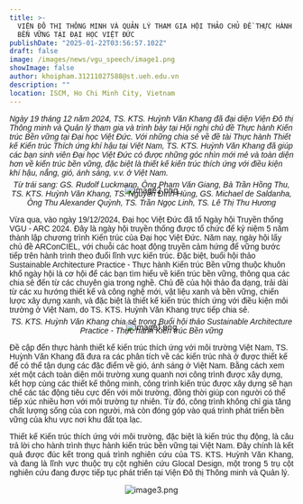 ```yaml
---
title: >-
  VIỆN ĐÔ THỊ THÔNG MINH VÀ QUẢN LÝ THAM GIA HỘI THẢO CHỦ ĐỀ THỰC HÀNH KIẾN TRÚC
  BỀN VỮNG TẠI ĐẠI HỌC VIỆT ĐỨC
publishDate: "2025-01-22T03:56:57.102Z"
draft: false
image: /images/news/vgu_speech/image1.png
showImage: false
author: khoipham.31211027588@st.ueh.edu.vn
description: ""
location: ISCM, Ho Chi Minh City, Vietnam
---
```


<p><span style="font-family: Barlow, sans-serif"><em>Ngày 19 tháng 12 năm 2024, TS. KTS. Huỳnh Văn Khang đã đại diện Viện Đô thị Thông minh và Quản lý tham gia và trình bày tại Hội nghị chủ đề Thực hành Kiến trúc Bền vững tại Đại học Việt Đức. Với những chia sẻ về đề tài Thực hành Thiết kế Kiến trúc Thích ứng khí hậu tại Việt Nam, TS. KTS. Huỳnh Văn Khang đã giúp các bạn sinh viên Đại học Việt Đức có được những góc nhìn mới mẻ và toàn diện hơn về kiến trúc bền vững, đặc biệt là thiết kế kiến trúc thích ứng với điều kiện khí hậu, nắng, gió, ánh sáng, v.v. ở Việt Nam.</em></span><br></p><figure class="w-100" style="display: flex; flex-direction: column; align-items: center; justify-content: center;"><img src="/images/news/vgu_speech/image2.png" alt="image2.png" title="image2.png" class="w-[80%]"></figure><p style="text-align: center; margin-top: -40px"><span style="font-family: Barlow, sans-serif;"><em>Từ trái sang: GS. Rudolf Luckmann, Ông Phạm Văn Giang, Bà Trần Hồng Thu, TS. KTS. Huỳnh Văn Khang, TS. Nguyễn Đình Hùng, GS. Michael de Saldanha, Ông Thu Alexander Quỳnh, TS. Trần Ngọc Linh, TS. Lê Thị Thu Hương</em></span></p><p><span style="font-family: Barlow, sans-serif">Vừa qua, vào ngày 19/12/2024, Đại học Việt Đức đã tổ Ngày hội Truyền thống VGU - ARC 2024. Đây là ngày hội truyền thống được tổ chức để kỷ niệm 5 năm thành lập chương trình Kiến trúc của Đại học Việt Đức. Năm nay, ngày hội lấy chủ đề ARConCIEL, với chuỗi các hoạt động truyền cảm hứng để vững bước tiếp trên hành trình theo đuổi lĩnh vực kiến trúc. Đặc biệt, buổi hội thảo Sustainable Architecture Practice - Thực hành Kiến trúc Bền vững thuộc khuôn khổ ngày hội là cơ hội để các bạn tìm hiểu về kiến trúc bền vững, thông qua các chia sẻ đến từ các chuyên gia trong nghề. Chủ đề của hội thảo đa dạng, trải dài từ các xu hướng thiết kế và công nghệ mới, vật liệu xanh và bền vững, chiến lược xây dựng xanh, và đặc biệt là thiết kế kiến trúc thích ứng với điều kiện môi trường ở Việt Nam, do TS. KTS. Huỳnh Văn Khang trực tiếp chia sẻ.</span></p><p></p><figure class="w-100" style="display: flex; flex-direction: column; align-items: center; justify-content: center;"><img src="/images/news/vgu_speech/image1.png" alt="image1.png" title="image1.png" class="w-[80%]"></figure><p style="text-align: center; margin-top: -40px"><span style="font-family: Barlow, sans-serif"><em>TS. KTS. Huỳnh Văn Khang chia sẻ trong Buổi hội thảo Sustainable Architecture Practice - Thực hành Kiến trúc Bền vững</em></span></p><p style="text-align: left"><span style="font-family: Barlow, sans-serif">Đề cập đến thực hành thiết kế kiến trúc thích ứng với môi trường Việt Nam, TS. Huỳnh Văn Khang đã đưa ra các phân tích về các kiến trúc nhà ở được thiết kế để có thể tận dụng các đặc điểm về gió, ánh sáng ở Việt Nam. Bằng cách xem xét một cách toàn diện môi trường xung quanh nơi công trình được xây dựng, kết hợp cùng các thiết kế thông minh, công trình kiến trúc được xây dựng sẽ hạn chế các tác động tiêu cực đến với môi trường, đồng thời giúp con người có thể tiếp xúc nhiều hơn với môi trường tự nhiên. Từ đó, công trình không chỉ gia tăng chất lượng sống của con người, mà còn đóng góp vào quá trình phát triển bền vững của khu vực nơi khu đất tọa lạc. </span></p><p style="text-align: justify"><span style="font-family: Barlow, sans-serif">Thiết kế Kiến trúc thích ứng với môi trường, đặc biệt là kiến trúc thụ động, là câu trả lời cho hành trình thực hành kiến trúc bền vững tại Việt Nam. Đây chính là kết quả được đúc kết trong quá trình nghiên cứu của TS. KTS. Huỳnh Văn Khang, và đang là lĩnh vực thuộc trụ cột nghiên cứu Glocal Design, một trong 5 trụ cột nghiên cứu đang được tiếp tục phát triển tại Viện Đô thị Thông minh và Quản lý.</span></p><p></p><figure class="w-100" style="display: flex; flex-direction: column; align-items: center; justify-content: center;"><img src="/images/news/vgu_speech/image3.png" alt="image3.png" title="image3.png" class="w-[80%]"></figure><p><br><br></p>
